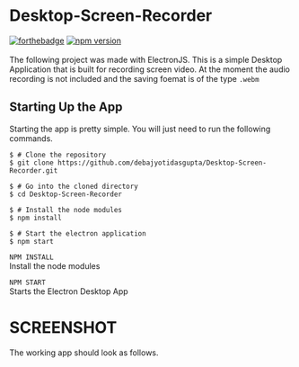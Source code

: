 # Desktop-Screen-Recorder

[![forthebadge](https://forthebadge.com/images/badges/made-with-javascript.svg)](https://forthebadge.com) 
[![npm version](https://img.shields.io/npm/v/@electron-forge/cli)](https://npm.im/@electron-forge/cli) \
\
The following project was made with ElectronJS. This is a simple Desktop Application that is built for recording screen video. At the moment the audio recording is not included and the saving foemat is of the type `.webm`

## Starting Up the App
Starting the app is pretty simple. You will just need to run the following commands.

```shell
$ # Clone the repository
$ git clone https://github.com/debajyotidasgupta/Desktop-Screen-Recorder.git

$ # Go into the cloned directory
$ cd Desktop-Screen-Recorder

$ # Install the node modules
$ npm install

$ # Start the electron application
$ npm start
```

`NPM INSTALL` \
Install the node modules

`NPM START` \
Starts the Electron Desktop App 

# SCREENSHOT

The working app should look as follows.

